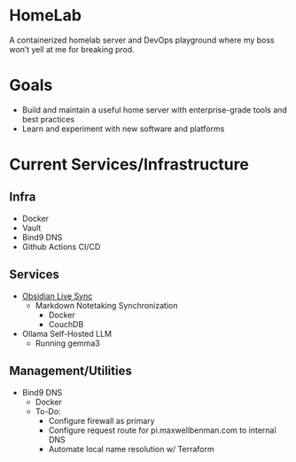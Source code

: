 # HomeLab
A containerized homelab server and DevOps playground where my boss won’t yell at me for breaking prod.

# Goals

- Build and maintain a useful home server with enterprise-grade tools and best practices
- Learn and experiment with new software and platforms
# Current Services/Infrastructure

## Infra

- Docker    
- Vault
- Bind9 DNS
- Github Actions CI/CD

## Services
* [Obsidian Live Sync](https://github.com/vrtmrz/obsidian-livesync/tree/main)
	* Markdown Notetaking Synchronization
		* Docker
		* CouchDB
* Ollama Self-Hosted LLM 
	* Running gemma3
    

## Management/Utilities
* Bind9 DNS
	* Docker
	* To-Do:
		* Configure firewall as primary
		* Configure request route for pi.maxwellbenman.com to internal DNS
		* Automate local name resolution w/ Terraform 